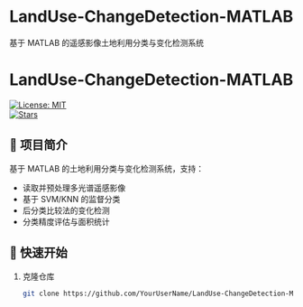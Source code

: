 # LandUse-ChangeDetection-MATLAB
基于 MATLAB 的遥感影像土地利用分类与变化检测系统
# LandUse-ChangeDetection-MATLAB

[![License: MIT](https://img.shields.io/badge/License-MIT-yellow.svg)](LICENSE)  
[![Stars](https://img.shields.io/github/stars/YourUserName/LandUse-ChangeDetection-MATLAB?style=social)](https://github.com/YourUserName/LandUse-ChangeDetection-MATLAB/stargazers)

## 📖 项目简介
基于 MATLAB 的土地利用分类与变化检测系统，支持：
- 读取并预处理多光谱遥感影像  
- 基于 SVM/KNN 的监督分类  
- 后分类比较法的变化检测  
- 分类精度评估与面积统计  

## 🚀 快速开始

1. 克隆仓库  
   ```bash
   git clone https://github.com/YourUserName/LandUse-ChangeDetection-MATLAB.git
